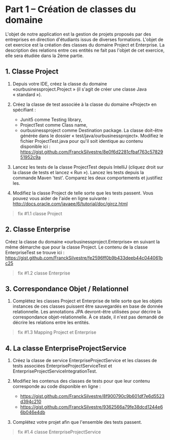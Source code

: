 # Part 1 – Création de classes du domaine

L'objet de notre application est la gestion de projets proposés par des entreprises en 
direction d'étudiants issus de diverses formations. 
L'objet de cet exercice est la création des classes du domaine Project et Enterprise. 
La description des relations entre ces entités ne fait pas l'objet de cet exercice, 
elle sera étudiée dans la 2ème partie.

## 1. Classe Project

1. Depuis votre IDE, créez la classe du domaine «ourbusinessproject.Project » (il s'agit de créer une classe Java « standard »).

2. Créez la classe de test associée à la classe du domaine «Project» en spécifiant :
    - Junit5 comme Testing library,
    - ProjectTest comme Class name,
    - ourbusinessproject comme Destination package.
La classe doit-être générée dans le dossier « test/java/ourbusinessproject».
Modifiez le  fichier ProjectTest.java pour qu'il soit identique au contenu disponible ici : https://gist.github.com/FranckSilvestre/8e0f6d2281cfbaf763c5782951952c9a 

3. Lancez les tests de la classe ProjectTest depuis IntelliJ (cliquez droit sur la classe de tests et lancez « Run »). Lancez les tests depuis la commande Maven 'test'. Comparez les deux comportements et justifiez les.  

4. Modifiez la classe Project de telle sorte que les tests passent. Vous pouvez vous aider de l'aide en ligne suivante : 
http://docs.oracle.com/javaee/6/tutorial/doc/gircz.html

> fix #1.1 classe Project 

## 2. Classe Enterprise

Créez la classe du domaine «ourbusinessproject.Enterprise» en suivant la même démarche que pour la classe Project. Le contenu de la classe EnterpriseTest se trouve ici :  
https://gist.github.com/FranckSilvestre/fe2596ff0b9b433deeb44c044061bc25

> fix #1.2 classe Enterprise

## 3. Correspondance Objet / Relationnel

1. Complétez les classes Project et Enterprise de telle sorte que les objets instances de ces 
classes puissent être sauvegardés en base de donnée relationnelle. 
Les annotations JPA devront-être utilisées pour décrire la correspondance objet-relationnelle.
À ce stade, il n'est pas demandé de décrire les relations entre les entités.

> fix #1.3 Mapping Project et Enterprise

## 4. La classe EnterpriseProjectService

1. Créez la classe de service EnterpriseProjectService et les classes de tests associées EnterpriseProjectServiceTest et EnterpriseProjectServiceIntegrationTest.
2. Modifiez les contenus des classes de tests pour que leur contenu corresponde au code disponible en ligne :

   - https://gist.github.com/FranckSilvestre/8f900790c9b601df7e6d5523d394c210
   - https://gist.github.com/FranckSilvestre/9362566a79fe38dcd1244e66b046e4db
   
3. Complétez votre projet afin que l'ensemble des tests passent.

> fix #1.4 classe EnterpriseProjectService
